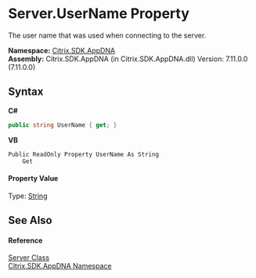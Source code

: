 # Server.UserName Property 
 

The user name that was used when connecting to the server.

**Namespace:**&nbsp;[Citrix.SDK.AppDNA](index.md)<br />**Assembly:**&nbsp;Citrix.SDK.AppDNA (in Citrix.SDK.AppDNA.dll) Version: 7.11.0.0 (7.11.0.0)

## Syntax

**C#**
```csharp
public string UserName { get; }
```

**VB**
```vbnet
Public ReadOnly Property UserName As String
	Get
```


#### Property Value
Type: <a href="http://msdn2.microsoft.com/en-us/library/s1wwdcbf" target="_blank">String</a>

## See Also


#### Reference
<a href="9526f2d1-4eea-2d1b-5877-370f5ea93fd1">Server Class</a><br /><a href="fe2d265b-410b-8b11-1eb4-a790e0b062bf">Citrix.SDK.AppDNA Namespace</a><br />